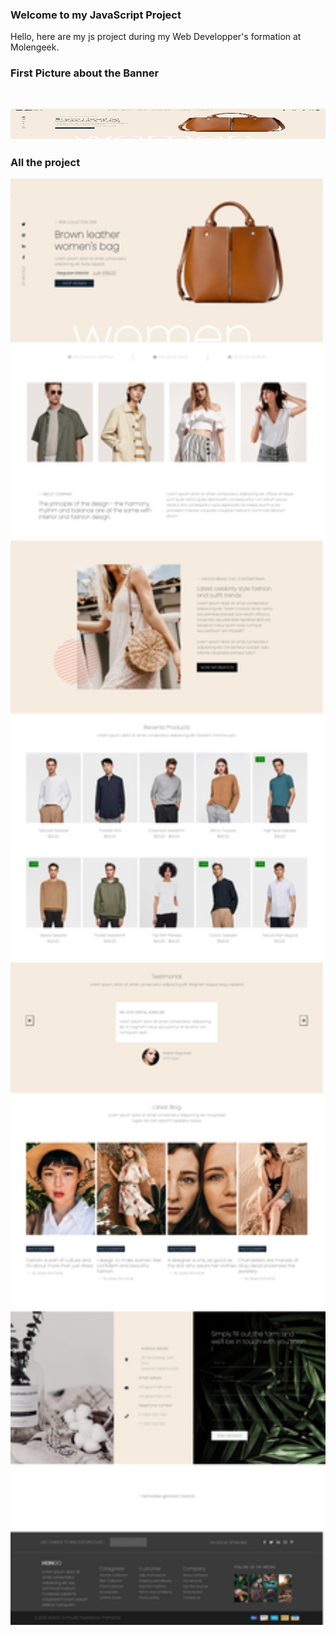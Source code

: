 ### Welcome to my JavaScript Project

Hello, here are my js project during my Web Developper's formation at Molengeek. 

### First Picture about the Banner
<img src="./public/presentation/bannerJS.jpeg" style="width: 1000px; height: 50px; margin-top: 30px;" alt="">

### All the project
<img src='./public/presentation/projectJS.jpg' style='width:1000px; height: max-content;' alt="">
                                                                                                                   
                                                                                          
